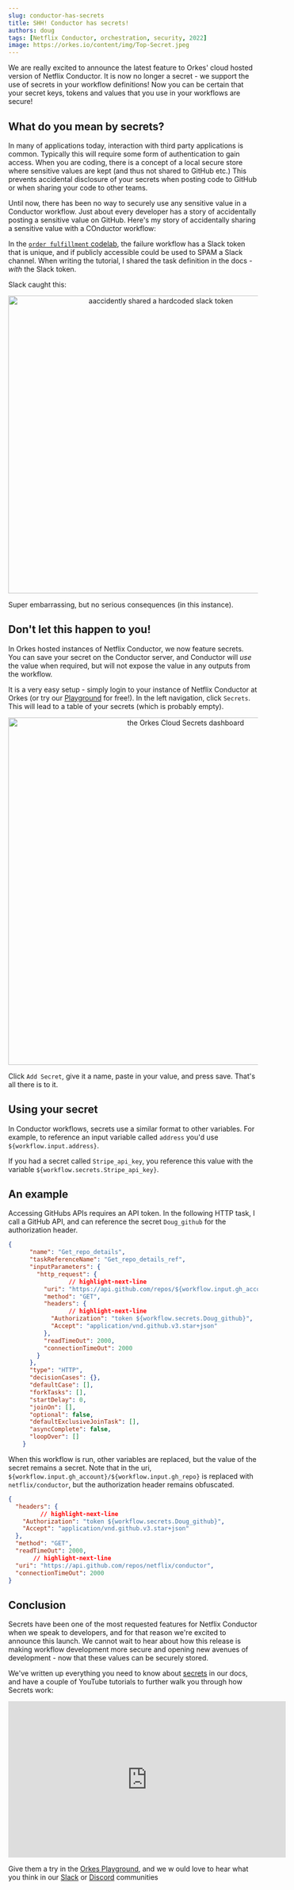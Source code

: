 ```yaml
---
slug: conductor-has-secrets
title: SHH! Conductor has secrets!
authors: doug 
tags: [Netflix Conductor, orchestration, security, 2022]
image: https://orkes.io/content/img/Top-Secret.jpeg
---
```



We are really excited to announce the latest feature to Orkes' cloud hosted version of Netflix Conductor.  It is now no longer a secret - we support the use of secrets in your workflow definitions! Now you can be certain that your secret keys, tokens and values that you use in your workflows are secure!


<!--truncate-->

## What do you mean by secrets?

In many of applications today, interaction with third party applications is common. Typically this will require some form of authentication to gain access.  When you are coding, there is a concept of a local secure store where sensitive values are kept (and thus not shared to GitHub etc.)  This prevents accidental disclosure of your secrets when posting code to GitHub or when sharing your code to other teams.

Until now, there has been no way to securely use any sensitive value in a Conductor workflow.  Just about every developer has a story of accidentally posting a sensitive value on GitHub. Here's my story of accidentally sharing a sensitive value with a COnductor workflow:

In the [`order fulfillment` codelab](https://orkes.io/content/docs/codelab/orderfulfillment5#adding-a-error-flow), the failure workflow has a Slack token that is unique, and if publicly accessible could be used to SPAM a Slack channel.  When writing the tutorial, I shared the task definition in the docs - *with* the Slack token.

Slack caught this:

<p align="center"><img src="/content/img/slack_oops.jpg" alt="aaccidently shared a hardcoded slack token" width="600" style={{paddingBottom: 40, paddingTop: 40}} /></p>

Super embarrassing, but no serious consequences (in this instance).

## Don't let this happen to you!

In Orkes hosted instances of Netflix Conductor, we now feature secrets.  You can save your secret on the Conductor server, and Conductor will *use* the value when required, but will not expose the value in any outputs from the workflow.

It is a very easy setup - simply login to your instance of Netflix Conductor at Orkes (or try our [Playground](https://play.orkes.io) for free!).  In the left navigation, click `Secrets`.  This will lead to a table of your secrets (which is probably empty). 

<p align="center"><img src="/content/img/secrets_dashboard.jpg" alt="the Orkes Cloud Secrets dashboard" width="700" style={{paddingBottom: 40, paddingTop: 40}} /></p>

Click `Add Secret`, give it a name, paste in your value, and press save. That's all there is to it.

## Using your secret

In Conductor workflows, secrets use a similar format to other variables.  For example, to reference an input variable called `address` you'd use `${workflow.input.address}`.

If you had a secret called `Stripe_api_key`, you reference this value with the variable `${workflow.secrets.Stripe_api_key}`.

## An example

Accessing GitHubs APIs requires an API token.  In the following HTTP task, I call a GitHub API, and can reference the secret `Doug_github` for the authorization header.

```json
{
      "name": "Get_repo_details",
      "taskReferenceName": "Get_repo_details_ref",
      "inputParameters": {
        "http_request": {
                 // highlight-next-line
          "uri": "https://api.github.com/repos/${workflow.input.gh_account}/${workflow.input.gh_repo}",
          "method": "GET",
          "headers": {
                 // highlight-next-line
            "Authorization": "token ${workflow.secrets.Doug_github}",
            "Accept": "application/vnd.github.v3.star+json"
          },
          "readTimeOut": 2000,
          "connectionTimeOut": 2000
        }
      },
      "type": "HTTP",
      "decisionCases": {},
      "defaultCase": [],
      "forkTasks": [],
      "startDelay": 0,
      "joinOn": [],
      "optional": false,
      "defaultExclusiveJoinTask": [],
      "asyncComplete": false,
      "loopOver": []
    }
```

When this workflow is run, other variables are replaced, but the value of the secret remains a secret.  Note that in the uri, `${workflow.input.gh_account}/${workflow.input.gh_repo}` is replaced with `netflix/conductor`, but the authorization header remains obfuscated.

```json
{
  "headers": {
         // highlight-next-line
    "Authorization": "token ${workflow.secrets.Doug_github}",
    "Accept": "application/vnd.github.v3.star+json"
  },
  "method": "GET",
  "readTimeOut": 2000,
       // highlight-next-line
  "uri": "https://api.github.com/repos/netflix/conductor",
  "connectionTimeOut": 2000
}

```


## Conclusion

Secrets have been one of the most requested features for Netflix Conductor when we speak to developers, and for that reason we're excited to announce this launch.  We cannot wait to hear about how this release is making workflow development more secure and opening new avenues of development - now that these values can be securely stored.

We've written up everything you need to know about [secrets](/content/docs/how-tos/Workflows/create-secrets) in our docs, and have a couple of YouTube tutorials to further walk you through how Secrets work:

<p align="center"><iframe width="560" height="315" src="https://www.youtube.com/embed/videoseries?list=PLa2RlPLMYyBXRPtTLfVAULeI26jscbhu-" title="YouTube video player" frameborder="0" allow="accelerometer; autoplay; clipboard-write; encrypted-media; gyroscope; picture-in-picture" allowfullscreen></iframe></p>

Give them a try in the [Orkes Playground](https://play.orkes.io), and we w ould love to hear what you think in our [Slack](https://join.slack.com/t/orkes-conductor/shared_invite/zt-xyxqyseb-YZ3hwwAgHJH97bsrYRnSZg) or [Discord](https://discord.com/invite/P6vVt9xKSQ) communities